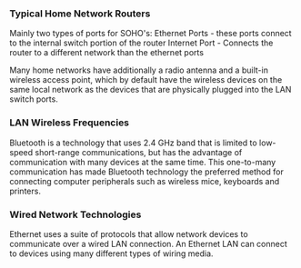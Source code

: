 <h3> Typical Home Network Routers </h3>
Mainly two types of ports for SOHO's:
	Ethernet Ports - these ports connect to the internal switch portion of the router
	Internet Port - Connects the router to a different network than the ethernet ports

Many home networks have additionally a radio antenna and a built-in wireless access point, which by default have the wireless devices on the same local network as the devices that are physically plugged into the LAN switch ports.

<h3> LAN Wireless Frequencies </h3>
	Bluetooth is a technology that uses 2.4 GHz band that is limited to low-speed short-range communications, but has the advantage of communication with many devices at the same time. This one-to-many communication has made Bluetooth technology the preferred method for connecting computer peripherals such as wireless mice, keyboards and printers. 

<h3> Wired Network Technologies </h3>
Ethernet uses a suite of protocols that allow network devices to communicate over a wired LAN connection. An Ethernet LAN can connect to devices using many different types of wiring media. 

